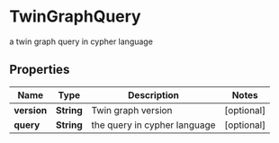 

# TwinGraphQuery

a twin graph query in cypher language

## Properties

Name | Type | Description | Notes
------------ | ------------- | ------------- | -------------
**version** | **String** | Twin graph version |  [optional]
**query** | **String** | the query in cypher language |  [optional]



